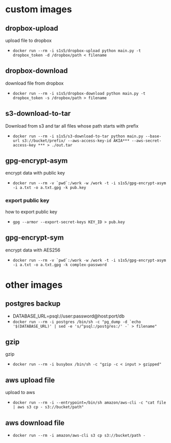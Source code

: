 # custom images
## dropbox-upload
upload file to dropbox
- `docker run --rm -i s1s5/dropbox-upload python main.py -t dropbox_token -d /dropbox/path < filename`

## dropbox-download
download file from dropbox
- `docker run --rm -i s1s5/dropbox-download python main.py -t dropbox_token -s /dropbox/path > filename`

## s3-download-to-tar
Download from s3 and tar all files whose path starts with prefix
- `docker run --rm -i s1s5/s3-download-to-tar python main.py --base-url s3://bucket/prefix/ --aws-access-key-id AKIA*** --aws-secret-access-key *** > ./out.tar`

## gpg-encrypt-asym
encrypt data with public key
- ``` docker run --rm -v `pwd`:/work -w /work -t -i s1s5/gpg-encrypt-asym -i a.txt -o a.txt.gpg -k pub.key ```

### export public key
how to export public key
- `gpg --armor --export-secret-keys KEY_ID > pub.key`

## gpg-encrypt-sym
encrypt data with AES256
- ``` docker run --rm -v `pwd`:/work -w /work -t -i s1s5/gpg-encrypt-asym -i a.txt -o a.txt.gpg -k complex-password ```

# other images
## postgres backup
- DATABASE_URL=psql://user:password@host:port/db
- ```docker run --rm -i postgres /bin/sh -c "pg_dump -d `echo '$(DATABASE_URL)' | sed -e 's/^psql:/postgres:/' -` > filename"```

## gzip
gzip
- ```docker run --rm -i busybox /bin/sh -c "gzip -c < input > gzipped" ```

## aws upload file
upload to aws
- ```docker run --rm -i --entrypoint=/bin/sh amazon/aws-cli -c "cat file | aws s3 cp - s3://bucket/path"```

## aws download file
- `docker run --rm -i amazon/aws-cli s3 cp s3://bucket/path -`
